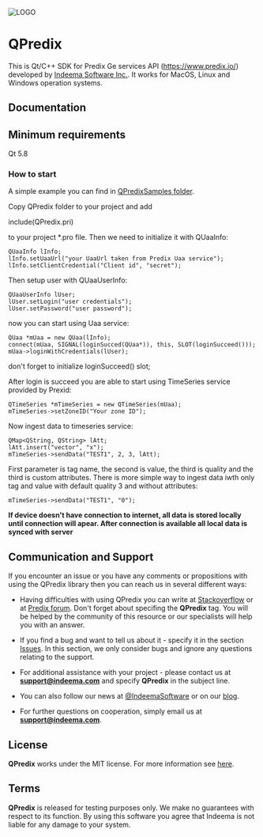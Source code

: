 ![LOGO](https://github.com/IndeemaSoftware/QPredix/blob/Assets/sdk_3_transparent.png?raw=true)

# QPredix
This is Qt/C++ SDK for Predix Ge services API (https://www.predix.io/) developed by [Indeema Software Inc.](https://indeema.com/). It works for MacOS, Linux and Windows operation systems.

## Documentation
## Minimum requirements
Qt 5.8

### How to start
A simple example you can find in [QPredixSamples folder](https://github.com/IndeemaSoftware/QPredix/tree/master/QPredixSamples). 

Copy QPredix folder to your project and add 

  include(QPredix.pri) 

to your project *.pro file. Then we need to initialize it with QUaaInfo:

    QUaaInfo lInfo;
    lInfo.setUaaUrl("your UaaUrl taken from Predix Uaa service");
    lInfo.setClientCredential("Client id", "secret");

Then setup user with QUaaUserInfo:

    QUaaUserInfo lUser;
    lUser.setLogin("user credentials");
    lUser.setPassword("user password");
    
now you can start using Uaa service:

    QUaa *mUaa = new QUaa(lInfo);
    connect(mUaa, SIGNAL(loginSucced(QUaa*)), this, SLOT(loginSucceed()));
    mUaa->loginWithCredentials(lUser);

don't forget to initialize loginSucceed() slot;

After login is succeed you are able to start using TimeSeries service provided by Prexid:

    QTimeSeries *mTimeSeries = new QTimeSeries(mUaa);
    mTimeSeries->setZoneID("Your zone ID");
    
Now ingest data to timeseries service:
    
    QMap<QString, QString> lAtt;
    lAtt.insert("vector", "x");
    mTimeSeries->sendData("TEST1", 2, 3, lAtt);
    
First parameter is tag name, the second is value, the third is quality and the third is custom attributes.
There is more simple way to ingest data iwth only tag and value with default quality 3 and without attributes:

    mTimeSeries->sendData("TEST1", "0");

**If device doesn't have connection to internet, all data is stored locally until connection will apear. After connection is available all local data is synced with server**

## Communication and Support
If you encounter an issue or you have any comments or propositions with using the QPredix library then you can reach us in several different ways:
- Having difficulties with using QPredix you can write at [Stackoverflow](https://stackoverflow.com/) or at [Predix forum](https://forum.predix.io/index.html). Don't forget about specifing the **QPredix** tag. You will be helped by the community of this resource or our specialists will help you with an answer.

- If you find a bug and want to tell us about it - specify it in the section [Issues](https://github.com/IndeemaSoftware/QPredix/issues).
In this section, we only consider bugs and ignore any questions relating to the support.

- For additional assistance with your project - please contact us at **support@indeema.com** and specify **QPredix** in the subject line.

- You can also follow our news at [@IndeemaSoftware](https://twitter.com/IndeemaSoftware) or on our [blog](https://indeema.com/blog).

- For further questions on cooperation, simply email us at **support@indeema.com**.

## License
**QPredix** works under the MIT license. For more information see [here](https://github.com/IndeemaSoftware/QPredix/blob/master/LICENSE).

## Terms
**QPredix** is released for testing purposes only. We make no guarantees with respect to its function. By using this software you agree that Indeema is not liable for any damage to your system.
